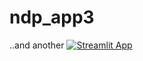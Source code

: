 # ndp_app3
..and another
[![Streamlit App](https://static.streamlit.io/badges/streamlit_badge_black_white.svg)](https://share.streamlit.io/teemuja/ndp_app3/main/ndp_d3.py)
